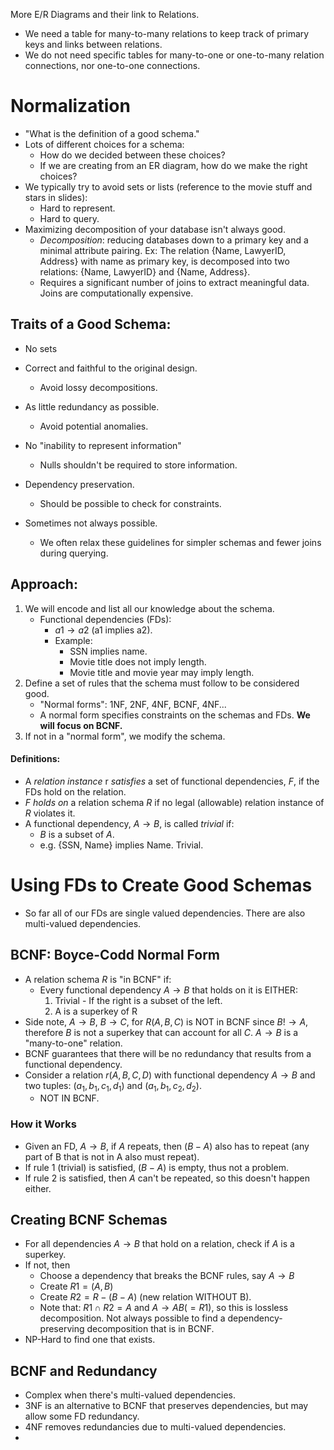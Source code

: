 More E/R Diagrams and their link to Relations.
- We need a table for many-to-many relations to keep track of primary keys and links between relations.
- We do not need specific tables for many-to-one or one-to-many relation connections, nor one-to-one connections.

# Normalization
- "What is the definition of a good schema."
- Lots of different choices for a schema:
	- How do we decided between these choices?
	- If we are creating from an ER diagram, how do we make the right choices?
- We typically try to avoid sets or lists (reference to the movie stuff and stars in slides):
	- Hard to represent.
	- Hard to query.
- Maximizing decomposition of your database isn't always good. 
	- *Decomposition*: reducing databases down to a primary key and a minimal attribute pairing. Ex: The relation {Name, LawyerID, Address} with name as primary key, is decomposed into two relations: {Name, LawyerID} and {Name, Address}. 
	- Requires a significant number of joins to extract meaningful data. Joins are computationally expensive.
## Traits of a Good Schema:
- No sets
- Correct and faithful to the original design.
	- Avoid lossy decompositions.
- As little redundancy as possible.
	- Avoid potential anomalies.
- No "inability to represent information"
	- Nulls shouldn't be required to store information.
- Dependency preservation.
	- Should be possible to check for constraints.

- Sometimes not always possible.
	- We often relax these guidelines for simpler schemas and fewer joins during querying.
## Approach:
1. We will encode and list all our knowledge about the schema.
	- Functional dependencies (FDs):
		- $a1 \rightarrow a2$  (a1 implies a2).
		- Example: 
			- SSN implies name. 
			- Movie title does not imply length.
			- Movie title and movie year may imply length.
2. Define a set of rules that the schema must follow to be considered good.
	- "Normal forms": 1NF, 2NF, 4NF, BCNF, 4NF...
	- A normal form specifies constraints on the schemas and FDs. **We will focus on BCNF.**
3. If not in a "normal form", we modify the schema.

#### Definitions:
- A *relation instance* r *satisfies* a set of functional dependencies, *F*, if the FDs hold on the relation.
- *F* *holds on* a relation schema *R* if no legal (allowable) relation instance of *R* violates it.
- A functional dependency, $A \rightarrow B$, is called *trivial* if:
	- $B$ is a subset of $A$.
	- e.g. {SSN, Name} implies Name. Trivial.

# Using FDs to Create Good Schemas
- So far all of our FDs are single valued dependencies. There are also multi-valued dependencies.
## BCNF: Boyce-Codd Normal Form
- A relation schema $R$ is "in BCNF" if:
	- Every functional dependency $A \rightarrow B$ that holds on it is EITHER:
		1. Trivial - If the right is a subset of the left.
		2. A is a superkey of R
- Side note, $A \rightarrow B$, $B \rightarrow C$, for $R(A, B, C)$ is NOT in BCNF since $B !\rightarrow A$, therefore $B$ is not a superkey that can account for all $C$. $A \rightarrow B$ is a "many-to-one" relation.
- BCNF guarantees that there will be no redundancy that results from a functional dependency.
- Consider a relation $r(A, B, C, D)$ with functional dependency $A \rightarrow B$ and two tuples: $(a_1, b_1, c_1, d_1)$ and $(a_1, b_1, c_2, d_2)$.
	- NOT IN BCNF.
### How it Works
- Given an FD, $A \rightarrow B$, if $A$ repeats, then $(B-A)$ also has to repeat (any part of B that is not in A also must repeat).
- If rule 1 (trivial) is satisfied, $(B-A)$ is empty, thus not a problem.
- If rule 2 is satisfied, then $A$ can't be repeated, so this doesn't happen either.
## Creating BCNF Schemas
- For all dependencies $A \rightarrow B$ that hold on a relation, check if $A$ is a superkey.
- If not, then
	- Choose a dependency that breaks the BCNF rules, say $A \rightarrow B$
	- Create $R1 = (A, B)$
	- Create $R2 = R - (B-A)$ (new relation WITHOUT B).
	- Note that: $R1 \cap R2 = A$ and $A \rightarrow AB (=R1)$, so this is lossless decomposition.
Not always possible to find a dependency-preserving decomposition that is in BCNF.
- NP-Hard to find one that exists.
## BCNF and Redundancy
- Complex when there's multi-valued dependencies.
- 3NF is an alternative to BCNF that preserves dependencies, but may allow some FD redundancy.
- 4NF removes redundancies due to multi-valued dependencies.
- 